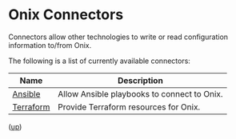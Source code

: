 # Onix Connectors

Connectors allow other technologies to write or read configuration information to/from Onix.

The following is a list of currently available connectors:

| Name | Description |
|---|---|
|[Ansible](./ansible/readme.md)| Allow Ansible playbooks to connect to Onix. |
|[Terraform](./terraform/provider/readme.md) | Provide Terraform resources for Onix. |

([up](../readme.md))